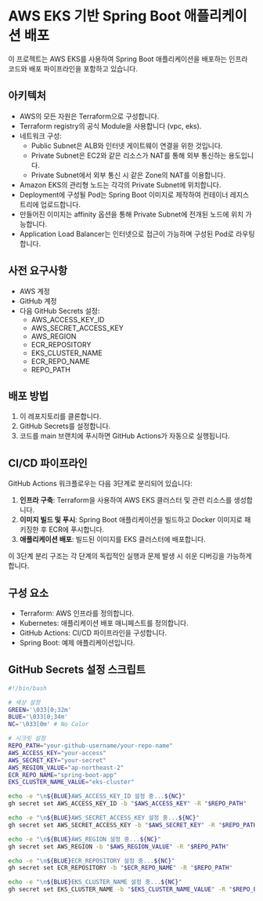 # AWS EKS 기반 Spring Boot 애플리케이션 배포

이 프로젝트는 AWS EKS를 사용하여 Spring Boot 애플리케이션을 배포하는 인프라 코드와 배포 파이프라인을 포함하고 있습니다.

## 아키텍처

- AWS의 모든 자원은 Terraform으로 구성합니다.
- Terraform registry의 공식 Module을 사용합니다 (vpc, eks).
- 네트워크 구성:
  - Public Subnet은 ALB와 인터넷 게이트웨이 연결을 위한 것입니다.
  - Private Subnet은 EC2와 같은 리소스가 NAT를 통해 외부 통신하는 용도입니다.
  - Private Subnet에서 외부 통신 시 같은 Zone의 NAT를 이용합니다.
- Amazon EKS의 관리형 노드는 각각의 Private Subnet에 위치합니다.
- Deployment에 구성될 Pod는 Spring Boot 이미지로 제작하여 컨테이너 레지스트리에 업로드합니다.
- 만들어진 이미지는 affinity 옵션을 통해 Private Subnet에 전개된 노드에 위치 가능합니다.
- Application Load Balancer는 인터넷으로 접근이 가능하며 구성된 Pod로 라우팅합니다.

## 사전 요구사항

- AWS 계정
- GitHub 계정
- 다음 GitHub Secrets 설정:
  - AWS_ACCESS_KEY_ID
  - AWS_SECRET_ACCESS_KEY
  - AWS_REGION
  - ECR_REPOSITORY
  - EKS_CLUSTER_NAME
  - ECR_REPO_NAME
  - REPO_PATH

## 배포 방법

1. 이 레포지토리를 클론합니다.
2. GitHub Secrets를 설정합니다.
3. 코드를 main 브랜치에 푸시하면 GitHub Actions가 자동으로 실행됩니다.

## CI/CD 파이프라인

GitHub Actions 워크플로우는 다음 3단계로 분리되어 있습니다:
1. **인프라 구축**: Terraform을 사용하여 AWS EKS 클러스터 및 관련 리소스를 생성합니다.
2. **이미지 빌드 및 푸시**: Spring Boot 애플리케이션을 빌드하고 Docker 이미지로 패키징한 후 ECR에 푸시합니다.
3. **애플리케이션 배포**: 빌드된 이미지를 EKS 클러스터에 배포합니다.

이 3단계 분리 구조는 각 단계의 독립적인 실행과 문제 발생 시 쉬운 디버깅을 가능하게 합니다.

## 구성 요소

- Terraform: AWS 인프라를 정의합니다.
- Kubernetes: 애플리케이션 배포 매니페스트를 정의합니다.
- GitHub Actions: CI/CD 파이프라인을 구성합니다.
- Spring Boot: 예제 애플리케이션입니다.

## GitHub Secrets 설정 스크립트
```bash
#!/bin/bash

# 색상 설정
GREEN='\033[0;32m'
BLUE='\033[0;34m'
NC='\033[0m' # No Color

# 시크릿 설정
REPO_PATH="your-github-username/your-repo-name"
AWS_ACCESS_KEY="your-access"
AWS_SECRET_KEY="your-secret"
AWS_REGION_VALUE="ap-northeast-2"
ECR_REPO_NAME="spring-boot-app"
EKS_CLUSTER_NAME_VALUE="eks-cluster"

echo -e "\n${BLUE}AWS_ACCESS_KEY_ID 설정 중...${NC}"
gh secret set AWS_ACCESS_KEY_ID -b "$AWS_ACCESS_KEY" -R "$REPO_PATH"

echo -e "\n${BLUE}AWS_SECRET_ACCESS_KEY 설정 중...${NC}"
gh secret set AWS_SECRET_ACCESS_KEY -b "$AWS_SECRET_KEY" -R "$REPO_PATH"

echo -e "\n${BLUE}AWS_REGION 설정 중...${NC}"
gh secret set AWS_REGION -b "$AWS_REGION_VALUE" -R "$REPO_PATH"

echo -e "\n${BLUE}ECR_REPOSITORY 설정 중...${NC}"
gh secret set ECR_REPOSITORY -b "$ECR_REPO_NAME" -R "$REPO_PATH"

echo -e "\n${BLUE}EKS_CLUSTER_NAME 설정 중...${NC}"
gh secret set EKS_CLUSTER_NAME -b "$EKS_CLUSTER_NAME_VALUE" -R "$REPO_PATH"
```

